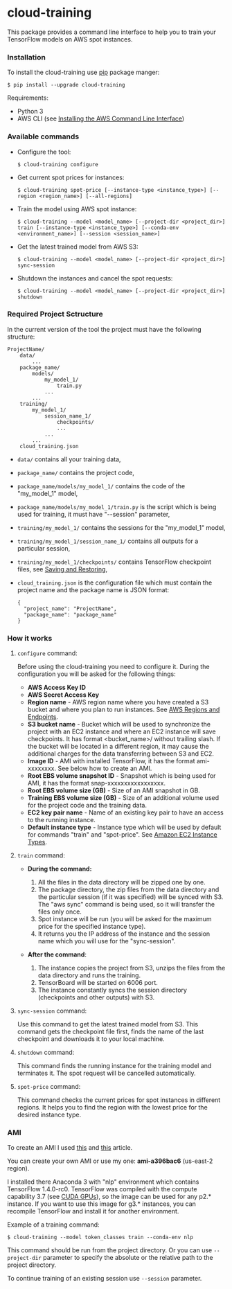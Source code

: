 cloud-training
==============

This package provides a command line interface to help you to train your TensorFlow models on AWS spot instances.

### Installation ###

To install the cloud-training use [pip](http://www.pip-installer.org/en/latest/) package manger:

    $ pip install --upgrade cloud-training

Requirements:
  * Python 3
  * AWS CLI (see [Installing the AWS Command Line Interface](http://docs.aws.amazon.com/cli/latest/userguide/installing.html))

### Available commands ###

  * Configure the tool:
    ~~~
    $ cloud-training configure
    ~~~

  * Get current spot prices for instances:
    ~~~
    $ cloud-training spot-price [--instance-type <instance_type>] [--region <region_name>] [--all-regions]
    ~~~

  * Train the model using AWS spot instance:
    ~~~
    $ cloud-training --model <model_name> [--project-dir <project_dir>] train [--instance-type <instance_type>] [--conda-env <environment_name>] [--session <session_name>]
    ~~~

  * Get the latest trained model from AWS S3:
    ~~~
    $ cloud-training --model <model_name> [--project-dir <project_dir>] sync-session
    ~~~

  * Shutdown the instances and cancel the spot requests:
    ~~~
    $ cloud-training --model <model_name> [--project-dir <project_dir>] shutdown
    ~~~


### Required Project Sctructure ###

In the current version of the tool the project must have the following structure:

    ProjectName/
        data/
            ...
        package_name/
            models/
                my_model_1/
                    train.py
                ...
            ...
        training/
            my_model_1/
                session_name_1/
                    checkpoints/
                    ...
                ...
            ...
        cloud_training.json
        
  * `data/` contains all your training data,
  * `package_name/` contains the project code,
  * `package_name/models/my_model_1/` contains the code of the "my_model_1" model,
  * `package_name/models/my_model_1/train.py` is the script which is being used for training, it must have "--session" parameter,
  * `training/my_model_1/` contains the sessions for the "my_model_1" model,
  * `training/my_model_1/session_name_1/` contains all outputs for a particular session,
  * `training/my_model_1/checkpoints/` contains TensorFlow checkpoint files, see [Saving and Restoring](https://www.tensorflow.org/programmers_guide/saved_model),
  * `cloud_training.json` is the configuration file which must contain the project name and the package name is JSON format:

        {
          "project_name": "ProjectName",
          "package_name": "package_name"
        }


### How it works ###

1. `configure` command:

    Before using the cloud-training you need to configure it. During the configuration you will 
    be asked for the following things:
      * **AWS Access Key ID**
      * **AWS Secret Access Key**
      * **Region name** - AWS region name where you have created a S3 bucket and where you plan to run instances. 
      See [AWS Regions and Endpoints](http://docs.aws.amazon.com/general/latest/gr/rande.html).
      * **S3 bucket name** - Bucket which will be used to synchronize the project with an EC2 instance 
      and where an EC2 instance will save checkpoints. It has format <bucket_name>/<path> without trailing slash. 
      If the bucket will be located in a different region, it may cause the additional charges for the data 
      transferring between S3 and EC2.
      * **Image ID** - AMI with installed TensorFlow, it has the format ami-xxxxxxxx. See below how to create an AMI.
      * **Root EBS volume snapshot ID** - Snapshot which is being used for AMI, it has the format snap-xxxxxxxxxxxxxxxxx.
      * **Root EBS volume size (GB)** - Size of an AMI snapshot in GB.
      * **Training EBS volume size (GB)** - Size of an additional volume used for the project code and the training data.
      * **EC2 key pair name** - Name of an existing key pair to have an access to the running instance.
      * **Default instance type** - Instance type which will be used by default for commands "train" and "spot-price". 
      See [Amazon EC2 Instance Types](https://aws.amazon.com/ec2/instance-types/).

2. `train` command:

    * **During the command:**
        1. All the files in the data directory will be zipped one by one.
        2. The package directory, the zip files from the data directory 
        and the particular session (if it was specified) will be synced with S3. The "aws sync"
        command is being used, so it will transfer the files only once.
        3. Spot instance will be run (you will be asked for the maximum price for the specified instance type).
        4. It returns you the IP address of the instance and the session name which you will use for the "sync-session".

    * **After the command**:
        1. The instance copies the project from S3, unzips the files from the data directory and runs the training.
        2. TensorBoard will be started on 6006 port.
        3. The instance constantly syncs the session directory (checkpoints and other outputs) with S3.

3. `sync-session` command:

    Use this command to get the latest trained model from S3. This command gets the checkpoint file first, 
    finds the name of the last checkpoint and downloads it to your local machine.

4. `shutdown` command:

    This command finds the running instance for the training model and terminates it. 
    The spot request will be cancelled automatically.

5. `spot-price` command:

    This command checks the current prices for spot instances in different regions. It helps you to
    find the region with the lowest price for the desired instance type.


### AMI ###

To create an AMI I used [this](https://medium.com/@rogerxujiang/setting-up-a-gpu-instance-for-deep-learning-on-aws-795343e16e44) 
and [this](http://mortada.net/tips-for-running-tensorflow-with-gpu-support-on-aws.html) article.

You can create your own AMI or use my one: **ami-a396bac6** (us-east-2 region). 

I installed there Anaconda 3 with "nlp" environment which contains TensorFlow 1.4.0-rc0. 
TensorFlow was compiled with the compute capability 3.7 (see [CUDA GPUs](https://developer.nvidia.com/cuda-gpus)), 
so the image can be used for any p2.* instance. If you want to use this image for g3.* instances, 
you can recompile TensorFlow and install it for another environment.

Example of a training command:

    $ cloud-training --model token_classes train --conda-env nlp

This command should be run from the project directory. Or you can use `--project-dir` parameter 
to specify the absolute or the relative path to the project directory.

To continue training of an existing session use `--session` parameter.
